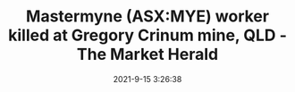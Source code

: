---
"title": "Mastermyne (ASX:MYE) worker killed at Gregory Crinum mine, QLD - The Market Herald"
"date": "2021-9-15 3:26:38"
"feed_name": "GOOGLENEWSDRILLING"
"feed_website": "https://news.google.com/search?q=drilling%2Bincident&hl=en-US&gl=US&ceid=US:en"
"feed_rss": "https://news.google.com/rss/search?q=drilling%2Bincident&hl=en-US&gl=US&ceid=US:en"
"link": "https://themarketherald.com.au/mastermyne-asxmye-worker-killed-at-gregory-crinum-mine-qld-2021-09-15/"
"file": "_posts/2021-1-1-a4469846719f2318b0af29a3516cad34f8c98b00.md"
"accident": "1"
"drilling": "0"
"dead": "1"
"injured": "0"
"where": "mining site"
---